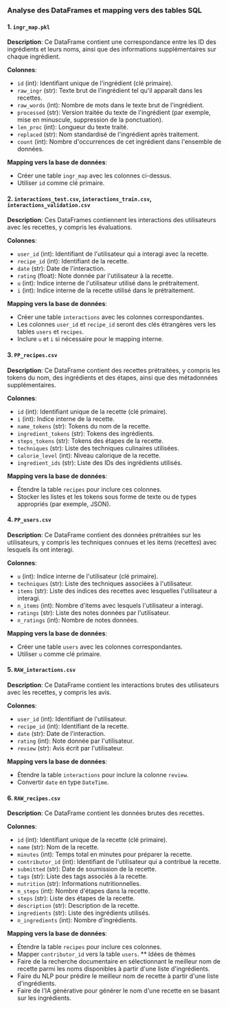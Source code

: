 ### Analyse des DataFrames et mapping vers des tables SQL

#### 1. `ingr_map.pkl`

**Description**: Ce DataFrame contient une correspondance entre les ID des ingrédients et leurs noms, ainsi que des informations supplémentaires sur chaque ingrédient.

**Colonnes**:

- `id` (int): Identifiant unique de l'ingrédient (clé primaire).
- `raw_ingr` (str): Texte brut de l'ingrédient tel qu'il apparaît dans les recettes.
- `raw_words` (int): Nombre de mots dans le texte brut de l'ingrédient.
- `processed` (str): Version traitée du texte de l'ingrédient (par exemple, mise en minuscule, suppression de la ponctuation).
- `len_proc` (int): Longueur du texte traité.
- `replaced` (str): Nom standardisé de l'ingrédient après traitement.
- `count` (int): Nombre d'occurrences de cet ingrédient dans l'ensemble de données.

**Mapping vers la base de données**:

- Créer une table `ingr_map` avec les colonnes ci-dessus.
- Utiliser `id` comme clé primaire.

#### 2. `interactions_test.csv`, `interactions_train.csv`, `interactions_validation.csv`

**Description**: Ces DataFrames contiennent les interactions des utilisateurs avec les recettes, y compris les évaluations.

**Colonnes**:

- `user_id` (int): Identifiant de l'utilisateur qui a interagi avec la recette.
- `recipe_id` (int): Identifiant de la recette.
- `date` (str): Date de l'interaction.
- `rating` (float): Note donnée par l'utilisateur à la recette.
- `u` (int): Indice interne de l'utilisateur utilisé dans le prétraitement.
- `i` (int): Indice interne de la recette utilisé dans le prétraitement.

**Mapping vers la base de données**:

- Créer une table `interactions` avec les colonnes correspondantes.
- Les colonnes `user_id` et `recipe_id` seront des clés étrangères vers les tables `users` et `recipes`.
- Inclure `u` et `i` si nécessaire pour le mapping interne.

#### 3. `PP_recipes.csv`

**Description**: Ce DataFrame contient des recettes prétraitées, y compris les tokens du nom, des ingrédients et des étapes, ainsi que des métadonnées supplémentaires.

**Colonnes**:

- `id` (int): Identifiant unique de la recette (clé primaire).
- `i` (int): Indice interne de la recette.
- `name_tokens` (str): Tokens du nom de la recette.
- `ingredient_tokens` (str): Tokens des ingrédients.
- `steps_tokens` (str): Tokens des étapes de la recette.
- `techniques` (str): Liste des techniques culinaires utilisées.
- `calorie_level` (int): Niveau calorique de la recette.
- `ingredient_ids` (str): Liste des IDs des ingrédients utilisés.

**Mapping vers la base de données**:

- Étendre la table `recipes` pour inclure ces colonnes.
- Stocker les listes et les tokens sous forme de texte ou de types appropriés (par exemple, JSON).

#### 4. `PP_users.csv`

**Description**: Ce DataFrame contient des données prétraitées sur les utilisateurs, y compris les techniques connues et les items (recettes) avec lesquels ils ont interagi.

**Colonnes**:

- `u` (int): Indice interne de l'utilisateur (clé primaire).
- `techniques` (str): Liste des techniques associées à l'utilisateur.
- `items` (str): Liste des indices des recettes avec lesquelles l'utilisateur a interagi.
- `n_items` (int): Nombre d'items avec lesquels l'utilisateur a interagi.
- `ratings` (str): Liste des notes données par l'utilisateur.
- `n_ratings` (int): Nombre de notes données.

**Mapping vers la base de données**:

- Créer une table `users` avec les colonnes correspondantes.
- Utiliser `u` comme clé primaire.

#### 5. `RAW_interactions.csv`

**Description**: Ce DataFrame contient les interactions brutes des utilisateurs avec les recettes, y compris les avis.

**Colonnes**:

- `user_id` (int): Identifiant de l'utilisateur.
- `recipe_id` (int): Identifiant de la recette.
- `date` (str): Date de l'interaction.
- `rating` (int): Note donnée par l'utilisateur.
- `review` (str): Avis écrit par l'utilisateur.

**Mapping vers la base de données**:

- Étendre la table `interactions` pour inclure la colonne `review`.
- Convertir `date` en type `DateTime`.

#### 6. `RAW_recipes.csv`

**Description**: Ce DataFrame contient les données brutes des recettes.

**Colonnes**:

- `id` (int): Identifiant unique de la recette (clé primaire).
- `name` (str): Nom de la recette.
- `minutes` (int): Temps total en minutes pour préparer la recette.
- `contributor_id` (int): Identifiant de l'utilisateur qui a contribué la recette.
- `submitted` (str): Date de soumission de la recette.
- `tags` (str): Liste des tags associés à la recette.
- `nutrition` (str): Informations nutritionnelles.
- `n_steps` (int): Nombre d'étapes dans la recette.
- `steps` (str): Liste des étapes de la recette.
- `description` (str): Description de la recette.
- `ingredients` (str): Liste des ingrédients utilisés.
- `n_ingredients` (int): Nombre d'ingrédients.

**Mapping vers la base de données**:

- Étendre la table `recipes` pour inclure ces colonnes.
- Mapper `contributor_id` vers la table `users`.
** Idées de thèmes 
- Faire de la recherche documentaire en sélectionnant le meilleur nom de recette parmi les noms disponibles à partir d'une liste d'ingrédients.
- Faire du NLP pour prédire le meilleur nom de recette à partir d'une liste d'ingrédients.
- Faire de l'IA générative pour générer le nom d'une recette en se basant sur les ingrédients.




